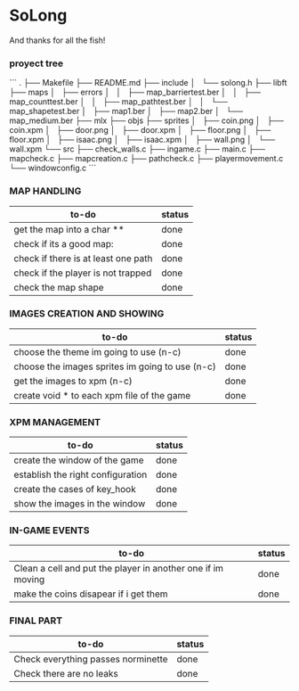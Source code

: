 # SoLong
And thanks for all the fish!

<h3 text-align="center"> proyect tree </h3>
```
.
├── Makefile
├── README.md
├── include
│   └── solong.h
├── libft
├── maps
│   ├── errors
│   │   ├── map_barriertest.ber
│   │   ├── map_counttest.ber
│   │   ├── map_pathtest.ber
│   │   └── map_shapetest.ber
│   ├── map1.ber
│   ├── map2.ber
│   └── map_medium.ber
├── mlx
├── objs
├── sprites
│   ├── coin.png
│   ├── coin.xpm
│   ├── door.png
│   ├── door.xpm
│   ├── floor.png
│   ├── floor.xpm
│   ├── isaac.png
│   ├── isaac.xpm
│   ├── wall.png
│   └── wall.xpm
└── src
    ├── check_walls.c
    ├── ingame.c
    ├── main.c
    ├── mapcheck.c
    ├── mapcreation.c
    ├── pathcheck.c
    ├── playermovement.c
    └── windowconfig.c
```


### MAP HANDLING
|to-do|status|
| --- | --- |
|get the map into a char **| done |
|check if its a good map:| done |
|check if there is at least one path| done |
|check if the player is not trapped| done |
|check the map shape| done |


### IMAGES CREATION AND SHOWING
|to-do|status|
| --- | --- |
|choose the theme im going to use (n-c)| done |
|choose the images sprites im going to use (n-c)| done |
|get the images to xpm (n-c)| done |
|create void * to each xpm file of the game| done |

### XPM MANAGEMENT
|to-do|status|
| --- | --- |
|create the window of the game| done |
|establish the right configuration| done |
|create the cases of key_hook| done |
|show the images in the window| done |

### IN-GAME EVENTS
|to-do|status|
| --- | --- |
|Clean a cell and put the player in another one if im moving| done |
|make the coins disapear if i get them| done |

### FINAL PART
|to-do|status|
| --- | --- |
| Check everything passes norminette | done |
| Check there are no leaks | done |